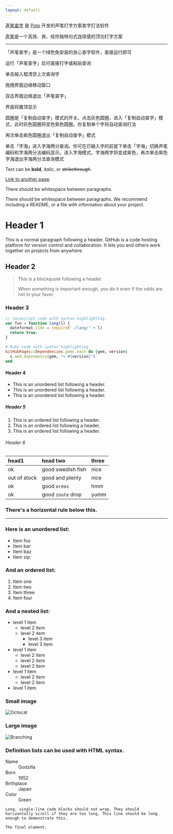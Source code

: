 ```yaml
---
layout: default
---
```


[声笔查字](https://ispoto.github.io/SingbitDict/) 是 [Poto](https://t.me/PotoGroup) 开发的声笔打字方案查字打法软件

[声笔](https://sbxlm.gitee.io/about/)是一个高效、爽、给你独特句式连续感的顶功打字方案

* * *

「声笔查字」是一个绿色免安装的良心查字软件，直接运行即可

运行「声笔查字」后可直接打字或粘贴查询

单击输入框清空上次查询字

拖拽界面边缘移动窗口

双击界面边缘退出「声笔查字」

界面将置顶显示

圆圈是「复制自动查字」模式的开关。点击灰色圆圈，进入「复制自动查字」模式，此时灰色圆圈将变色紫色圆圈。你复制单个字将自动查询打法

再次单击紫色圆圈退出「复制自动查字」模式

单击「字海」进入字海两分查询。你可在已输入字的前提下单击「字海」切换声笔编码和字海两分法编码显示。进入字海模式，字海两字将变成紫色，再次单击紫色字海退出字海两分法查询模式

Text can be **bold**, _italic_, or ~~strikethrough~~.

[Link to another page](./another-page.html).

There should be whitespace between paragraphs.

There should be whitespace between paragraphs. We recommend including a README, or a file with information about your project.

# Header 1

This is a normal paragraph following a header. GitHub is a code hosting platform for version control and collaboration. It lets you and others work together on projects from anywhere.

## Header 2

> This is a blockquote following a header.
>
> When something is important enough, you do it even if the odds are not in your favor.

### Header 3

```js
// Javascript code with syntax highlighting.
var fun = function lang(l) {
  dateformat.i18n = require('./lang/' + l)
  return true;
}
```

```ruby
# Ruby code with syntax highlighting
GitHubPages::Dependencies.gems.each do |gem, version|
  s.add_dependency(gem, "= #{version}")
end
```

#### Header 4

*   This is an unordered list following a header.
*   This is an unordered list following a header.
*   This is an unordered list following a header.

##### Header 5

1.  This is an ordered list following a header.
2.  This is an ordered list following a header.
3.  This is an ordered list following a header.

###### Header 6

| head1        | head two          | three |
|:-------------|:------------------|:------|
| ok           | good swedish fish | nice  |
| out of stock | good and plenty   | nice  |
| ok           | good `oreos`      | hmm   |
| ok           | good `zoute` drop | yumm  |

### There's a horizontal rule below this.

* * *

### Here is an unordered list:

*   Item foo
*   Item bar
*   Item baz
*   Item zip

### And an ordered list:

1.  Item one
1.  Item two
1.  Item three
1.  Item four

### And a nested list:

- level 1 item
  - level 2 item
  - level 2 item
    - level 3 item
    - level 3 item
- level 1 item
  - level 2 item
  - level 2 item
  - level 2 item
- level 1 item
  - level 2 item
  - level 2 item
- level 1 item

### Small image

![Octocat](https://github.githubassets.com/images/icons/emoji/octocat.png)

### Large image

![Branching](https://guides.github.com/activities/hello-world/branching.png)


### Definition lists can be used with HTML syntax.

<dl>
<dt>Name</dt>
<dd>Godzilla</dd>
<dt>Born</dt>
<dd>1952</dd>
<dt>Birthplace</dt>
<dd>Japan</dd>
<dt>Color</dt>
<dd>Green</dd>
</dl>

```
Long, single-line code blocks should not wrap. They should horizontally scroll if they are too long. This line should be long enough to demonstrate this.
```

```
The final element.
```
